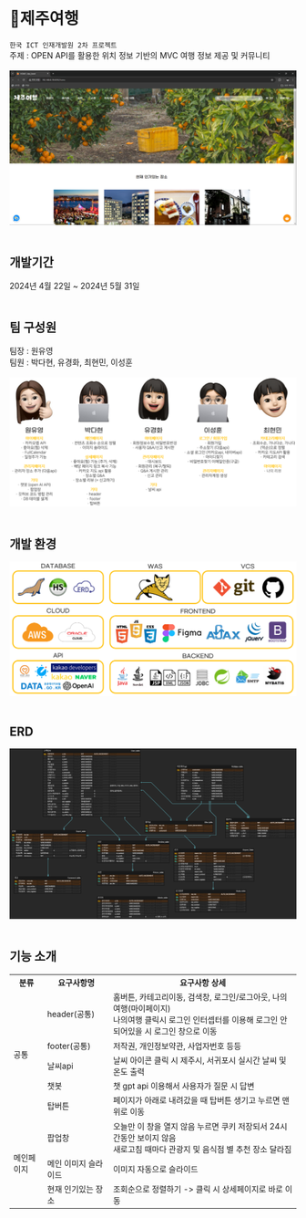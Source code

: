# :tangerine:제주여행
`한국 ICT 인재개발원 2차 프로젝트`<br>
주제 : OPEN API를 활용한 위치 정보 기반의 MVC 여행 정보 제공 및 커뮤니티<br><br>
![메인페이지](https://github.com/o0oiiiiing/ICT_project02/blob/main/%EB%A9%94%EC%9D%B8%ED%8E%98%EC%9D%B4%EC%A7%80.png)<br>
<br>

## 개발기간
2024년 4월 22일 ~ 2024년 5월 31일<br><br>

## 팀 구성원
팀장 : 원유영<br>
팀원 : 박다현, 유경화, 최현민, 이성훈<br><br>
![팀 구성원](https://github.com/o0oiiiiing/ICT_project02/blob/main/%ED%8C%80%20%EA%B5%AC%EC%84%B1%EC%9B%90.png)<br><br>

## 개발 환경
![개발 환경](https://github.com/o0oiiiiing/ICT_project02/blob/main/%EA%B0%9C%EB%B0%9C%ED%99%98%EA%B2%BD.png)<br><br>

## ERD
![ERD](https://github.com/o0oiiiiing/ICT_project02/blob/main/ERD.png)<br><br>

## 기능 소개
<table>
  <tr>
    <th>분류</th>
    <th>요구사항명</th>
    <th>요구사항 상세</th>
  </tr>
  <tr>
    <td rowspan="5">공통</td>
    <td>header(공통)</td>
    <td>홈버튼, 카테고리이동, 검색창, 로그인/로그아웃, 나의여행(마이페이지)<br>나의여행 클릭시 로그인 인터셉터를 이용해 로그인 안되어있을 시 로그인 창으로 이동</td>
  </tr>
  <tr>
    <td>footer(공통)</td>
    <td>저작권, 개인정보약관, 사업자번호 등등</td>
  </tr>
  <tr>
    <td>날씨api</td>
    <td>날씨 아이콘 클릭 시 제주시, 서귀포시 실시간 날씨 및 온도 출력</td>
  </tr>
  <tr>
    <td>챗봇</td>
    <td>챗 gpt api 이용해서 사용자가 질문 시 답변</td>
  </tr>
  <tr>
    <td>탑버튼</td>
    <td>페이지가 아래로 내려갔을 때 탑버튼 생기고 누르면 맨 위로 이동</td>
  </tr>
  <tr> 
    <td rowspan="3">메인페이지</td>
    <td>팝업창</td>
    <td>오늘만 이 창을 열지 않음 누르면 쿠키 저장되서 24시간동안 보이지 않음<br>새로고침 때마다 관광지 및 음식점 별 추천 장소 달라짐</td>
  </tr>
  <tr>
    <td>메인 이미지 슬라이드</td>
    <td>이미지 자동으로 슬라이드</td>
  </tr>
  <tr>
    <td>현재 인기있는 장소</td>
    <td>조회순으로 정렬하기 -> 클릭 시 상세페이지로 바로 이동</td>
  </tr>
  
</table>





